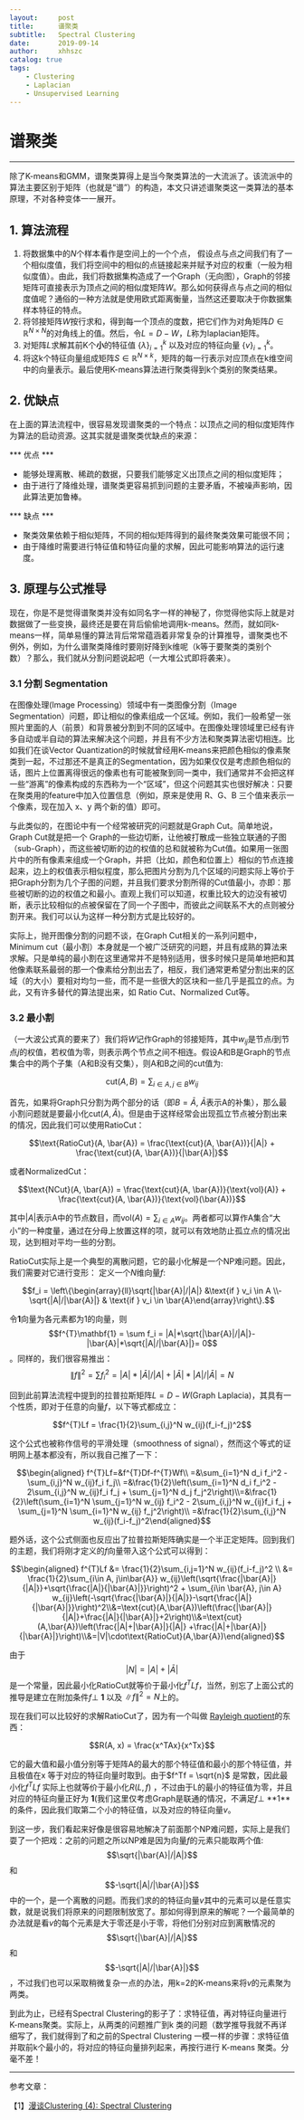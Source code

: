 ```yaml
---
layout:     post
title:      谱聚类
subtitle:   Spectral Clustering
date:       2019-09-14
author:     xhhszc
catalog: true
tags:
    - Clustering
    - Laplacian
    - Unsupervised Learning
---
```


# 谱聚类
------
除了K-means和GMM，谱聚类算得上是当今聚类算法的一大流派了。该流派中的算法主要区别于矩阵（也就是“谱”）的构造，本文只讲述谱聚类这一类算法的基本原理，不对各种变体一一展开。


##  1. 算法流程
1.  将数据集中的$N$个样本看作是空间上的一个个点， 假设点与点之间我们有了一个相似度值，我们将空间中的相似的点链接起来并赋予对应的权重（一般为相似度值）。由此，我们将数据集构造成了一个Graph（无向图），Graph的邻接矩阵可直接表示为顶点之间的相似度矩阵$W$。那么如何获得点与点之间的相似度值呢？通俗的一种方法就是使用欧式距离衡量，当然这还要取决于你数据集样本特征的特点。
2.  将邻接矩阵$W$按行求和，得到每一个顶点的度数，把它们作为对角矩阵$D \in \mathbb{R}^{N\times N}$的对角线上的值。然后，令$L=D-W$，$L$称为laplacian矩阵。
3.  对矩阵$L$求解其前K个**小**的特征值 $\{ \lambda \}_{i=1}^k$ 以及对应的特征向量 ${\{ v \}}_{i=1}^k$。
4.  将这k个特征向量组成矩阵$S\in \mathbb{R}^{N\times k}$，矩阵的每一行表示对应顶点在k维空间中的向量表示。最后使用K-means算法进行聚类得到k个类别的聚类结果。



##  2. 优缺点
在上面的算法流程中，很容易发现谱聚类的一个特点：以顶点之间的相似度矩阵作为算法的启动资源。这其实就是谱聚类优缺点的来源：

*** 优点 *** 
- 能够处理离散、稀疏的数据，只要我们能够定义出顶点之间的相似度矩阵；
- 由于进行了降维处理，谱聚类更容易抓到问题的主要矛盾，不被噪声影响，因此算法更加鲁棒。

*** 缺点 ***
- 聚类效果依赖于相似矩阵，不同的相似矩阵得到的最终聚类效果可能很不同；
- 由于降维时需要进行特征值和特征向量的求解，因此可能影响算法的运行速度。


##  3. 原理与公式推导
现在，你是不是觉得谱聚类并没有如同名字一样的神秘了，你觉得他实际上就是对数据做了一些变换，最终还是要在背后偷偷地调用k-means。然而，就如同k-means一样，简单易懂的算法背后常常蕴涵着非常复杂的计算推导，谱聚类也不例外，例如，为什么谱聚类降维时要刚好降到k维呢（k等于要聚类的类别个数）？那么，我们就从分割问题说起吧（一大堆公式即将袭来）。

###  3.1  分割 Segmentation
在图像处理(Image Processing）领域中有一类图像分割（Image Segmentation）问题，即让相似的像素组成一个区域。例如，我们一般希望一张照片里面的人（前景）和背景被分割到不同的区域中。在图像处理领域里已经有许多自动或半自动的算法来解决这个问题，并且有不少方法和聚类算法密切相连。比如我们在谈Vector Quantization的时候就曾经用K-means来把颜色相似的像素聚类到一起，不过那还不是真正的Segmentation，因为如果仅仅是考虑颜色相似的话，图片上位置离得很远的像素也有可能被聚到同一类中，我们通常并不会把这样一些“游离”的像素构成的东西称为一个“区域”，但这个问题其实也很好解决：只要在聚类用的feature中加入位置信息（例如，原来是使用 R、G、B 三个值来表示一个像素，现在加入 x、y 两个新的值）即可。

与此类似的，在图论中有一个经常被研究的问题就是Graph Cut。简单地说，Graph Cut就是把一个 Graph的一些边切断，让他被打散成一些独立联通的子图（sub-Graph），而这些被切断的边的权值的总和就被称为Cut值。如果用一张图片中的所有像素来组成一个Graph，并把（比如，颜色和位置上）相似的节点连接起来，边上的权值表示相似程度，那么把图片分割为几个区域的问题实际上等价于把Graph分割为几个子图的问题，并且我们要求分割所得的Cut值最小，亦即：那些被切断的边的权值之和最小。直观上我们可以知道，权重比较大的边没有被切断，表示比较相似的点被保留在了同一个子图中，而彼此之间联系不大的点则被分割开来。我们可以认为这样一种分割方式是比较好的。

实际上，抛开图像分割的问题不谈，在Graph Cut相关的一系列问题中，Minimum cut（最小割）本身就是一个被广泛研究的问题，并且有成熟的算法来求解。只是单纯的最小割在这里通常并不是特别适用，很多时候只是简单地把和其他像素联系最弱的那一个像素给分割出去了，相反，我们通常更希望分割出来的区域（的大小）要相对均匀一些，而不是一些很大的区块和一些几乎是孤立的点。为此，又有许多替代的算法提出来，如 Ratio Cut、Normalized Cut等。

###  3.2  最小割
（一大波公式真的要来了）我们将$W$记作Graph的邻接矩阵，其中$w_{ij}$是节点$i$到节点$j$的权值，若权值为零，则表示两个节点之间不相连。假设A和B是Graph的节点集合中的两个子集（A和B没有交集），则A和B之间的cut值为:

$$\text{cut}(A, B) = \sum_{i\in A, j\in B} w_{ij}$$

首先，如果将Graph只分割为两个部分的话（即$B=\bar{A}$, $\bar{A}$表示A的补集），那么最小割问题就是要最小化$\text{cut}(A, \bar{A})$。但是由于这样经常会出现孤立节点被分割出来的情况，因此我们可以使用RatioCut：

$$\text{RatioCut}(A, \bar{A}) = \frac{\text{cut}(A, \bar{A})}{|A|} + \frac{\text{cut}(A, \bar{A})}{|\bar{A}|}$$

或者NormalizedCut：

$$\text{NCut}(A, \bar{A}) = \frac{\text{cut}(A, \bar{A})}{\text{vol}(A)} + \frac{\text{cut}(A, \bar{A})}{\text{vol}(\bar{A})}$$

其中$|A|$表示A中的节点数目，而$\text{vol}(A)=\sum_{i\in A}w_{ij}$。两者都可以算作A集合“大小”的一种度量，通过在分母上放置这样的项，就可以有效地防止孤立点的情况出现，达到相对平均一些的分割。

RatioCut实际上是一个典型的离散问题，它的最小化解是一个NP难问题。因此，我们需要对它进行变形：
定义一个$N$维向量$f$:

$$f_i = \left\{\begin{array}{ll}\sqrt{|\bar{A}|/|A|} &\text{if } v_i \in A \\-\sqrt{|A|/|\bar{A}|} & \text{if } v_i \in \bar{A}\end{array}\right\}.$$

令$\mathbf{1}$向量为各元素都为1的向量，则$$f^{T}\mathbf{1} = \sum f_i = |A|*\sqrt{|\bar{A}|/|A|}-|\bar{A}|*\sqrt{|A|/|\bar{A}|}= 0$$。同样的，我们很容易推出：
$$\|f\|^2 = \sum f_i^2 = |A|*|\bar{A}|/|A| + |\bar{A}|*|A|/|\bar{A}|= N$$

回到此前算法流程中提到的拉普拉斯矩阵$L=D-W$(Graph Laplacia)，其具有一个性质，即对于任意的向量$f$，以下等式都成立：

$$f^{T}Lf = \frac{1}{2}\sum_{i,j}^N w_{ij}(f_i-f_j)^2$$

这个公式也被称作信号的平滑处理（smoothness of signal），然而这个等式的证明网上基本都没有，所以我自己推了一下：

$$\begin{aligned} f^{T}Lf=&f^{T}Df-f^{T}Wf\\ =&\sum_{i=1}^N d_i f_i^2 - \sum_{i,j}^N w_{ij}f_i f_j\\ =&\frac{1}{2}\left(\sum_{i=1}^N d_i f_i^2 - 2\sum_{i,j}^N w_{ij}f_i f_j + \sum_{j=1}^N d_j f_j^2\right)\\=&\frac{1}{2}\left(\sum_{i=1}^N \sum_{j=1}^N w_{ij} f_i^2 - 2\sum_{i,j}^N w_{ij}f_i f_j + \sum_{j=1}^N \sum_{i=1}^N w_{ij} f_j^2\right)\\ =&\frac{1}{2}\sum_{i,j}^N w_{ij}(f_i-f_j)^2\end{aligned}$$

题外话，这个公式侧面也反应出了拉普拉斯矩阵确实是一个半正定矩阵。回到我们的主题，我们将刚才定义的$f$向量带入这个公式可以得到：

$$\begin{aligned} f^{T}Lf &= \frac{1}{2}\sum_{i,j=1}^N w_{ij}(f_i-f_j)^2 \\ &= \frac{1}{2}\sum_{i\in A, j\in\bar{A}} w_{ij}\left(\sqrt{\frac{|\bar{A}|}{|A|}}+\sqrt{\frac{|A|}{|\bar{A}|}}\right)^2 + \sum_{i\in \bar{A}, j\in A} w_{ij}\left(-\sqrt{\frac{|\bar{A}|}{|A|}}-\sqrt{\frac{|A|}{|\bar{A}|}}\right)^2\\&=\text{cut}(A,\bar{A})\left(\frac{|\bar{A}|}{|A|}+\frac{|A|}{|\bar{A}|}+2\right)\\&=\text{cut}(A,\bar{A})\left(\frac{|A|+|\bar{A}|}{|A|} +\frac{|A|+|\bar{A}|}{|\bar{A}|}\right)\\&=|V|\cdot\text{RatioCut}(A,\bar{A})\end{aligned}$$

由于$$|N|=|A|+|\bar{A}|$$是一个常量，因此最小化RatioCut就等价于最小化$f^TLf$，当然，别忘了上面公式的推导是建立在附加条件$f \bot$ **$1$** 以及 $\|f\|^2 = N$上的。

现在我们可以比较好的求解RatioCut了，因为有一个叫做 [Rayleigh quotient](https://en.wikipedia.org/wiki/Rayleigh_quotient)的东西：

$$R(A, x) = \frac{x^TAx}{x^Tx}$$

它的最大值和最小值分别等于矩阵A的最大的那个特征值和最小的那个特征值，并且极值在x 等于对应的特征向量时取到。由于$f^Tf = \sqrt{n}$ 是常数，因此最小化$f^TLf$ 实际上也就等价于最小化$R(L, f)$ ，不过由于L的最小的特征值为零，并且对应的特征向量正好为 **$1$**(我们这里仅考虑Graph是联通的情况，不满足$f \bot$ **$1$**的条件，因此我们取第二个小的特征值，以及对应的特征向量$v$。

到这一步，我们看起来好像是很容易地解决了前面那个NP难问题，实际上是我们耍了一个把戏：之前的问题之所以NP难是因为向量$f$的元素只能取两个值: $$\sqrt{|\bar{A}|/|A|}$$ 和 $$-\sqrt{|A|/|\bar{A}|}$$ 中的一个，是一个离散的问题。而我们求的的特征向量$v$其中的元素可以是任意实数，就是说我们将原来的问题限制放宽了。那如何得到原来的解呢？一个最简单的办法就是看$v$的每个元素是大于零还是小于零，将他们分别对应到离散情况的 $$\sqrt{|\bar{A}|/|A|}$$ 和 $$-\sqrt{|A|/|\bar{A}|}$$ ，不过我们也可以采取稍微复杂一点的办法，用k=2的K-means来将$v$的元素聚为两类。

到此为止，已经有Spectral Clustering的影子了：求特征值，再对特征向量进行K-means聚类。实际上，从两类的问题推广到k 类的问题（数学推导我就不再详细写了，我们就得到了和之前的Spectral Clustering 一模一样的步骤：求特征值并取前k个最小的，将对应的特征向量排列起来，再按行进行 K-means 聚类。分毫不差！


---------------------------------------

参考文章：

【1】[漫谈Clustering (4): Spectral Clustering](http://blog.pluskid.org/?p=287)
